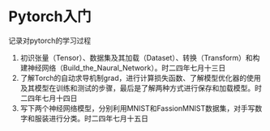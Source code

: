 # Pytorch入门
记录对pytorch的学习过程
1. 初识张量（Tensor）、数据集及其加载（Dataset）、转换（Transform）和构建神经网络（Build_the_Naural_Network）。时二四年七月十三日
2. 了解Torch的自动求导机制grad，进行计算损失函数、了解模型优化器的使用及其模型在训练和测试的步骤，最后是了解两种方式进行保存和加载模型。时二四年七月十四日
3. 写下两个神经网络模型，分别利用MNIST和FassionMNIST数据集，对手写数字和服装进行分类。时二四年七月十五日
